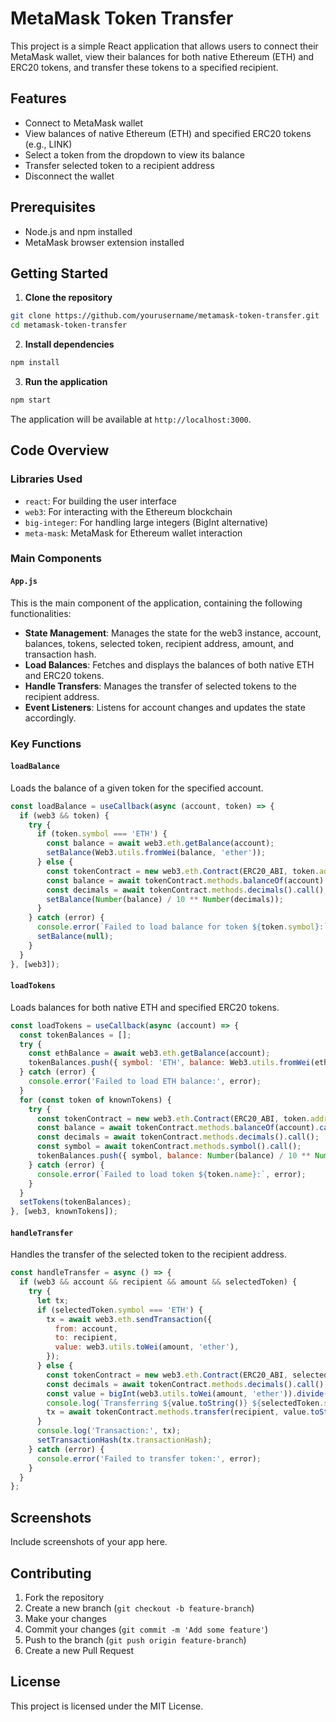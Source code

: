 
# MetaMask Token Transfer

This project is a simple React application that allows users to connect their MetaMask wallet, view their balances for both native Ethereum (ETH) and ERC20 tokens, and transfer these tokens to a specified recipient.

## Features

- Connect to MetaMask wallet
- View balances of native Ethereum (ETH) and specified ERC20 tokens (e.g., LINK)
- Select a token from the dropdown to view its balance
- Transfer selected token to a recipient address
- Disconnect the wallet

## Prerequisites

- Node.js and npm installed
- MetaMask browser extension installed

## Getting Started

1. **Clone the repository**

```sh
git clone https://github.com/yourusername/metamask-token-transfer.git
cd metamask-token-transfer
```

2. **Install dependencies**

```sh
npm install
```

3. **Run the application**

```sh
npm start
```

The application will be available at `http://localhost:3000`.

## Code Overview

### Libraries Used

- `react`: For building the user interface
- `web3`: For interacting with the Ethereum blockchain
- `big-integer`: For handling large integers (BigInt alternative)
- `meta-mask`: MetaMask for Ethereum wallet interaction

### Main Components

#### `App.js`

This is the main component of the application, containing the following functionalities:

- **State Management**: Manages the state for the web3 instance, account, balances, tokens, selected token, recipient address, amount, and transaction hash.
- **Load Balances**: Fetches and displays the balances of both native ETH and ERC20 tokens.
- **Handle Transfers**: Manages the transfer of selected tokens to the recipient address.
- **Event Listeners**: Listens for account changes and updates the state accordingly.

### Key Functions

#### `loadBalance`

Loads the balance of a given token for the specified account.

```jsx
const loadBalance = useCallback(async (account, token) => {
  if (web3 && token) {
    try {
      if (token.symbol === 'ETH') {
        const balance = await web3.eth.getBalance(account);
        setBalance(Web3.utils.fromWei(balance, 'ether'));
      } else {
        const tokenContract = new web3.eth.Contract(ERC20_ABI, token.address);
        const balance = await tokenContract.methods.balanceOf(account).call();
        const decimals = await tokenContract.methods.decimals().call();
        setBalance(Number(balance) / 10 ** Number(decimals));
      }
    } catch (error) {
      console.error(`Failed to load balance for token ${token.symbol}:`, error);
      setBalance(null);
    }
  }
}, [web3]);
```

#### `loadTokens`

Loads balances for both native ETH and specified ERC20 tokens.

```jsx
const loadTokens = useCallback(async (account) => {
  const tokenBalances = [];
  try {
    const ethBalance = await web3.eth.getBalance(account);
    tokenBalances.push({ symbol: 'ETH', balance: Web3.utils.fromWei(ethBalance, 'ether'), address: '' });
  } catch (error) {
    console.error('Failed to load ETH balance:', error);
  }
  for (const token of knownTokens) {
    try {
      const tokenContract = new web3.eth.Contract(ERC20_ABI, token.address);
      const balance = await tokenContract.methods.balanceOf(account).call();
      const decimals = await tokenContract.methods.decimals().call();
      const symbol = await tokenContract.methods.symbol().call();
      tokenBalances.push({ symbol, balance: Number(balance) / 10 ** Number(decimals), address: token.address });
    } catch (error) {
      console.error(`Failed to load token ${token.name}:`, error);
    }
  }
  setTokens(tokenBalances);
}, [web3, knownTokens]);
```

#### `handleTransfer`

Handles the transfer of the selected token to the recipient address.

```jsx
const handleTransfer = async () => {
  if (web3 && account && recipient && amount && selectedToken) {
    try {
      let tx;
      if (selectedToken.symbol === 'ETH') {
        tx = await web3.eth.sendTransaction({
          from: account,
          to: recipient,
          value: web3.utils.toWei(amount, 'ether'),
        });
      } else {
        const tokenContract = new web3.eth.Contract(ERC20_ABI, selectedToken.address);
        const decimals = await tokenContract.methods.decimals().call();
        const value = bigInt(web3.utils.toWei(amount, 'ether')).divide(bigInt(10).pow(18 - Number(decimals)));
        console.log(`Transferring ${value.toString()} ${selectedToken.symbol} to ${recipient}`);
        tx = await tokenContract.methods.transfer(recipient, value.toString()).send({ from: account });
      }
      console.log('Transaction:', tx);
      setTransactionHash(tx.transactionHash);
    } catch (error) {
      console.error('Failed to transfer token:', error);
    }
  }
};
```

## Screenshots

Include screenshots of your app here.

## Contributing

1. Fork the repository
2. Create a new branch (`git checkout -b feature-branch`)
3. Make your changes
4. Commit your changes (`git commit -m 'Add some feature'`)
5. Push to the branch (`git push origin feature-branch`)
6. Create a new Pull Request

## License

This project is licensed under the MIT License.
